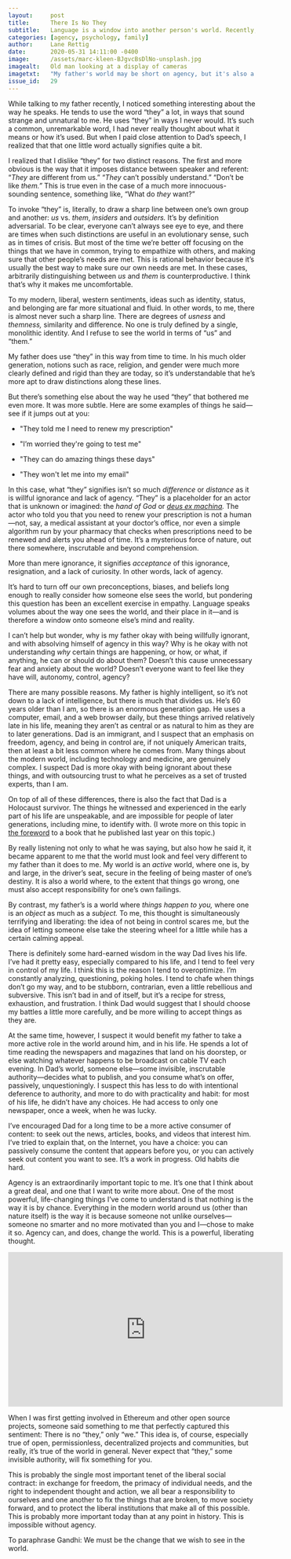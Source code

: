 ```yaml
---
layout:     post
title:      There Is No They
subtitle:   Language is a window into another person's world. Recently, it gave me a glimpse into my father's.
categories: [agency, psychology, family]
author:     Lane Rettig
date:       2020-05-31 14:11:00 -0400
image:      /assets/marc-kleen-BJgvcBsDlNo-unsplash.jpg
imagealt:   Old man looking at a display of cameras
imagetxt:   "My father's world may be short on agency, but it's also a world full of wonder and mystery. Photo by <a href='https://unsplash.com/@marckleen?utm_source=unsplash&utm_medium=referral&utm_content=creditCopyText'>Marc Kleen</a> on Unsplash"
issue_id:   29
---
```

While talking to my father recently, I noticed something interesting about the way he speaks. He tends to use the word “they” a lot, in ways that sound strange and unnatural to me. He uses “they” in ways I never would. It’s such a common, unremarkable word, I had never really thought about what it means or how it’s used. But when I paid close attention to Dad’s speech, I realized that that one little word actually signifies quite a bit.

I realized that I dislike “they” for two distinct reasons. The first and more obvious is the way that it imposes distance between speaker and referent: “_They_ are different from us.” “_They_ can’t possibly understand.” “Don’t be like _them.”_ This is true even in the case of a much more innocuous-sounding sentence, something like, “What do _they_ want?”

To invoke “they” is, literally, to draw a sharp line between one’s own group and another: _us_ vs. _them_, _insiders_ and _outsiders._ It’s by definition adversarial. To be clear, everyone can’t always see eye to eye, and there are times when such distinctions are useful in an evolutionary sense, such as in times of crisis. But most of the time we’re better off focusing on the things that we have in common, trying to empathize with others, and making sure that other people’s needs are met. This is rational behavior because it’s usually the best way to make sure our own needs are met. In these cases, arbitrarily distinguishing between _us_ and _them_ is counterproductive. I think that’s why it makes me uncomfortable.

To my modern, liberal, western sentiments, ideas such as identity, status, and belonging are far more situational and fluid. In other words, to me, there is almost never such a sharp line. There are degrees of _usness_ and _themness,_ similarity and difference. No one is truly defined by a single, monolithic identity. And I refuse to see the world in terms of “us” and “them.”

My father does use “they” in this way from time to time. In his much older generation, notions such as race, religion, and gender were much more clearly defined and rigid than they are today, so it’s understandable that he’s more apt to draw distinctions along these lines.

But there’s something else about the way he used “they” that bothered me even more. It was more subtle. Here are some examples of things he said—see if it jumps out at you:

- "They told me I need to renew my prescription"

- "I’m worried they're going to test me"

- "They can do amazing things these days"

- "They won't let me into my email"

In this case, what “they” signifies isn’t so much _difference_ or _distance_ as it is willful ignorance and lack of agency. “They” is a placeholder for an actor that is unknown or imagined: the _hand of God_ or _[deus ex machina](https://en.wikipedia.org/wiki/Deus_ex_machina)._ The actor who told you that you need to renew your prescription is not a human—not, say, a medical assistant at your doctor’s office, nor even a simple algorithm run by your pharmacy that checks when prescriptions need to be renewed and alerts you ahead of time. It’s a mysterious force of nature, out there somewhere, inscrutable and beyond comprehension.

More than mere ignorance, it signifies _acceptance_ of this ignorance, resignation, and a lack of curiosity. In other words, lack of agency.

It’s hard to turn off our own preconceptions, biases, and beliefs long enough to really consider how someone else sees the world, but pondering this question has been an excellent exercise in empathy. Language speaks volumes about the way one sees the world, and their place in it—and is therefore a window onto someone else’s mind and reality. 

I can’t help but wonder, why is my father okay with being willfully ignorant, and with absolving himself of agency in this way? Why is he okay with not understanding _why_ certain things are happening, or how, or what, if anything, he can or should do about them? Doesn’t this cause unnecessary fear and anxiety about the world? Doesn’t everyone want to feel like they have will, autonomy, control, agency?

There are many possible reasons. My father is highly intelligent, so it’s not down to a lack of intelligence, but there is much that divides us. He’s 60 years older than I am, so there is an enormous generation gap. He uses a computer, email, and a web browser daily, but these things arrived relatively late in his life, meaning they aren’t as central or as natural to him as they are to later generations. Dad is an immigrant, and I suspect that an emphasis on freedom, agency, and being in control are, if not uniquely American traits, then at least a bit less common where he comes from. Many things about the modern world, including technology and medicine, are genuinely complex. I suspect Dad is more okay with being ignorant about these things, and with outsourcing trust to what he perceives as a set of trusted experts, than I am.

On top of all of these differences, there is also the fact that Dad is a Holocaust survivor. The things he witnessed and experienced in the early part of his life are unspeakable, and are impossible for people of later generations, including mine, to identify with. (I wrote more on this topic in [the foreword](/books/culture/psychology/2020/05/31/my-fathers-people.html) to a book that he published last year on this topic.)

By really listening not only to what he was saying, but also how he said it, it became apparent to me that the world must look and feel very different to my father than it does to me. My world is an _active_ world, where one is, by and large, in the driver’s seat, secure in the feeling of being master of one’s destiny. It is also a world where, to the extent that things go wrong, one must also accept responsibility for one’s own failings.

By contrast, my father’s is a world where _things happen to you,_ where one is an _object_ as much as a _subject._ To me, this thought is simultaneously terrifying and liberating: the idea of not being in control scares me, but the idea of letting someone else take the steering wheel for a little while has a certain calming appeal.

There is definitely some hard-earned wisdom in the way Dad lives his life. I’ve had it pretty easy, especially compared to his life, and I tend to feel very in control of my life. I think this is the reason I tend to overoptimize. I’m constantly analyzing, questioning, poking holes. I tend to chafe when things don’t go my way, and to be stubborn, contrarian, even a little rebellious and subversive. This isn’t bad in and of itself, but it’s a recipe for stress, exhaustion, and frustration. I think Dad would suggest that I should choose my battles a little more carefully, and be more willing to accept things as they are.

At the same time, however, I suspect it would benefit my father to take a more active role in the world around him, and in his life. He spends a lot of time reading the newspapers and magazines that land on his doorstep, or else watching whatever happens to be broadcast on cable TV each evening. In Dad’s world, someone else—some invisible, inscrutable authority—decides what to publish, and you consume what’s on offer, passively, unquestioningly. I suspect this has less to do with intentional deference to authority, and more to do with practicality and habit: for most of his life, he didn’t have any choices. He had access to only one newspaper, once a week, when he was lucky.

I’ve encouraged Dad for a long time to be a more active consumer of content: to seek out the news, articles, books, and videos that interest him. I’ve tried to explain that, on the Internet, you have a choice: you can passively consume the content that appears before you, or you can actively seek out content you want to see. It’s a work in progress. Old habits die hard.

Agency is an extraordinarily important topic to me. It’s one that I think about a great deal, and one that I want to write more about. One of the most powerful, life-changing things I’ve come to understand is that nothing is the way it is by chance. Everything in the modern world around us (other than nature itself) is the way it is because someone not unlike ourselves—someone no smarter and no more motivated than you and I—chose to make it so. Agency can, and does, change the world. This is a powerful, liberating thought.

<iframe width="560" height="315" src="https://www.youtube.com/embed/XaRvEC95DlM" frameborder="0" allow="accelerometer; autoplay; encrypted-media; gyroscope; picture-in-picture" allowfullscreen></iframe>
<p></p>

When I was first getting involved in Ethereum and other open source projects, someone said something to me that perfectly captured this sentiment: There is no “they,” only “we.” This idea is, of course, especially true of open, permissionless, decentralized projects and communities, but really, it’s true of the world in general. Never expect that “they,” some invisible authority, will fix something for you.

This is probably the single most important tenet of the liberal social contract: in exchange for freedom, the primacy of individual needs, and the right to independent thought and action, we all bear a responsibility to ourselves and one another to fix the things that are broken, to move society forward, and to protect the liberal institutions that make all of this possible. This is probably more important today than at any point in history. This is impossible without agency.

To paraphrase Gandhi: We must be the change that we wish to see in the world.

